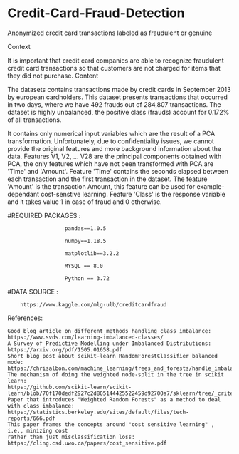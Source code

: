 # Credit-Card-Fraud-Detection

Anonymized credit card transactions labeled as fraudulent or genuine

Context

It is important that credit card companies are able to recognize fraudulent credit card transactions so that customers are not charged for items that they did not purchase.
Content

The datasets contains transactions made by credit cards in September 2013 by european cardholders.
This dataset presents transactions that occurred in two days, where we have 492 frauds out of 284,807 transactions. The dataset is highly unbalanced, the positive class (frauds) account for 0.172% of all transactions.

It contains only numerical input variables which are the result of a PCA transformation. Unfortunately, due to confidentiality issues, we cannot provide the original features and more background information about the data. Features V1, V2, … V28 are the principal components obtained with PCA, the only features which have not been transformed with PCA are 'Time' and 'Amount'. Feature 'Time' contains the seconds elapsed between each transaction and the first transaction in the dataset. The feature 'Amount' is the transaction Amount, this feature can be used for example-dependant cost-senstive learning. Feature 'Class' is the response variable and it takes value 1 in case of fraud and 0 otherwise. 


#REQUIRED PACKAGES :

                      pandas==1.0.5
                      
                      numpy==1.18.5
                      
                      matplotlib==3.2.2
                      
                      MYSQL == 8.0
                      
                      Python == 3.72
  
  
 #DATA SOURCE :
 
        https://www.kaggle.com/mlg-ulb/creditcardfraud
        
 
References:

    Good blog article on different methods handling class imbalance: https://www.svds.com/learning-imbalanced-classes/
    A Survey of Predictive Modelling under Imbalanced Distributions: https://arxiv.org/pdf/1505.01658.pdf
    Short blog post about scikit-learn RandomForestClassifier balanced mode:
    https://chrisalbon.com/machine_learning/trees_and_forests/handle_imbalanced_classes_in_random_forests/
    The mechanism of doing the weighted node-split in the tree in scikit learn:
    https://github.com/scikit-learn/scikit-learn/blob/70f170dedf2927c2d805144425522459d92700a7/sklearn/tree/_criterion.pyx#L635
    Paper that introduces "Weighted Random Forests" as a method to deal with class imbalance: 
    https://statistics.berkeley.edu/sites/default/files/tech-reports/666.pdf
    This paper frames the concepts around "cost sensitive learning" , i.e., minizing cost 
    rather than just misclassification loss: https://cling.csd.uwo.ca/papers/cost_sensitive.pdf


